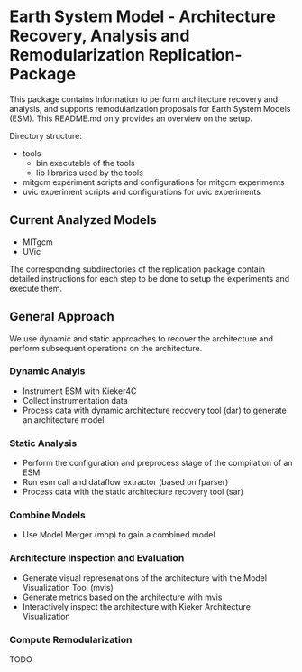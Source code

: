 # Earth System Model - Architecture Recovery, Analysis and Remodularization Replication-Package

This package contains information to perform architecture recovery and analysis, and supports
remodularization proposals for Earth System Models (ESM). This README.md only provides an
overview on the setup.

Directory structure:
- tools
  - bin executable of the tools
  - lib libraries used by the tools
- mitgcm experiment scripts and configurations for mitgcm experiments
- uvic experiment scripts and configurations for uvic experiments


## Current Analyzed Models

- MITgcm
- UVic

The corresponding subdirectories of the replication package contain detailed instructions for each
step to be done to setup the experiments and execute them.

## General Approach

We use dynamic and static approaches to recover the architecture and perform subsequent operations
on the architecture.

### Dynamic Analyis

- Instrument ESM with Kieker4C
- Collect instrumentation data
- Process data with dynamic architecture recovery tool (dar) to generate an architecture model

### Static Analysis

- Perform the configuration and preprocess stage of the compilation of an ESM
- Run esm call and dataflow extractor (based on fparser)
- Process data with the static architecture recovery tool (sar)

### Combine Models

- Use Model Merger (mop) to gain a combined model

### Architecture Inspection and Evaluation

- Generate visual represenations of the architecture with the Model Visualization Tool (mvis)
- Generate metrics based on the architecture with mvis
- Interactively inspect the architecture with Kieker Architecture Visualization

### Compute Remodularization

TODO


